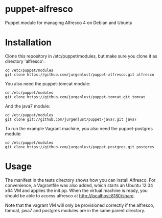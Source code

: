 puppet-alfresco
===============

Puppet module for managing Alfresco 4 on Debian and Ubuntu

# Installation #

Clone this repository in /etc/puppet/modules, but make sure you clone it as directory
'alfresco':

	cd /etc/puppet/modules
	git clone https://github.com/jurgenlust/puppet-alfresco.git alfresco

You also need the puppet-tomcat module:

	cd /etc/puppet/modules
	git clone https://github.com/jurgenlust/puppet-tomcat.git tomcat

And the java7 module:

	cd /etc/puppet/modules
	git clone git://github.com/jurgenlust/puppet-java7.git java7
	
To run the example Vagrant machine, you also need the puppet-postgres module:

	cd /etc/puppet/modules
	git clone https://github.com/jurgenlust/puppet-postgres.git postgres

	
# Usage #

The manifest in the tests directory shows how you can install Alfresco.
For convenience, a Vagrantfile was also added, which starts an
Ubuntu 12.04 x64 VM and applies the init.pp. When the virtual machine is ready,
you should be able to access alfresco at
[http://localhost:8180/share](http://localhost:8180/share).

Note that the vagrant VM will only be provisioned correctly if the alfresco,
tomcat, java7 and postgres modules are in the same parent directory.
	